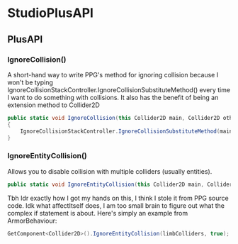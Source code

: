 # StudioPlusAPI
## PlusAPI
### IgnoreCollision()
A short-hand way to write PPG's method for ignoring collision because I won't be typing IgnoreCollisionStackController.IgnoreCollisionSubstituteMethod() every time I want to do something with collisions. It also has the benefit of being an extension method to Collider2D
```cs
public static void IgnoreCollision(this Collider2D main, Collider2D other, bool ignColl)
{
    IgnoreCollisionStackController.IgnoreCollisionSubstituteMethod(main, other, ignColl);
}
```

### IgnoreEntityCollision()
Allows you to disable collision with multiple colliders (usually entities).
```cs
public static void IgnoreEntityCollision(this Collider2D main, Collider2D[] others, bool ignColl, bool affectItself = false)
```
Tbh Idr exactly how I got my hands on this, I think I stole it from PPG source code. Idk what affectItself does, I am too small brain to figure out what the complex if statement is about. Here's simply an example from ArmorBehaviour:
```cs
GetComponent<Collider2D>().IgnoreEntityCollision(limbColliders, true);
```
